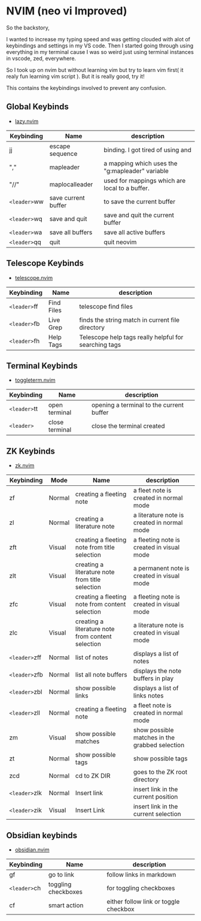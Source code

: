 # NVIM (neo vi Improved)

So the backstory, 

I wanted to increase my typing speed and was getting clouded with alot of keybindings and settings in my VS code.
Then I started going through using everything in my terminal cause I was so weird just using terminal instances in vscode, zed, everywhere.

So I took up on nvim but without learning vim but try to learn vim first( it realy fun learning vim script ).
But it is really good, try it!

This contains the keybindings involved to prevent any confusion.

## Global Keybinds
- [lazy.nvim](lua/plugins/nvim-telescope.lua)

| Keybinding | Name | description |
| ------------- | -------------- | -------------- |
|jj  | escape sequence | <ESC> binding. I got tired of using <ESC> and <C-c> |
| "," | mapleader | a mapping which uses the "g:mapleader" variable |
| "//" | maplocalleader | used for mappings which are local to a buffer. |
| `<leader>`ww | save current buffer | to save the current buffer |
| `<leader>`wq | save and quit | save and quit the current buffer |
| `<leader>`wa | save all buffers | save all active buffers |
| `<leader>`qq | quit | quit neovim  |


## Telescope Keybinds
- [telescope.nvim](lua/plugins/nvim-telescope.lua)

| Keybinding | Name | description |
| ------------- | -------------- | -------------- |
|`<leader>`ff  | Find Files | telescope find files|
| `<leader>`fb | Live Grep | finds the string match in current file directory |
| `<leader>`fh | Help Tags | Telescope help tags really helpful for searching tags |


## Terminal Keybinds
- [toggleterm.nvim](lua/plugins/toggleterm.lua)

| Keybinding | Name | description |
| ------------- | -------------- | -------------- |
|`<leader>`tt  | open terminal | opening a terminal to the current buffer |
| `<leader>`<Esc> | close terminal | close the terminal created|


## ZK Keybinds
- [zk.nvim](lua/plugins/zk.lua)

| Keybinding | Mode | Name | description |
| ------------- | -------------- | -------------- | -------------- |
|zf | Normal  | creating a fleeting note | a fleet note is created in normal mode|
|zl | Normal  | creating a literature note | a literature note is created in normal mode|
|zft | Visual  | creating a fleeting note from title selection | a fleeting note is created in visual mode|
|zlt | Visual  | creating a literature note from title selection | a permanent note is created in visual mode|
|zfc | Visual  | creating a fleeting note from content selection | a fleeting note is created in visual mode|
|zlc | Visual  | creating a literature note from content selection | a literature note is created in visual mode|
|`<leader>`zff | Normal  | list of notes | displays a list of notes |
|`<leader>`zfb | Normal  | list all note buffers | displays the note buffers in play |
|`<leader>`zbl | Normal  | show possible links | displays a list of links notes|
|`<leader>`zll | Normal  | creating a fleeting note | a fleet note is created in normal mode|
|zm | Visual  | show possible matches | show possible matches in the grabbed selection|
|zt | Normal  | show possible tags | show possible tags|
|zcd | Normal  | cd to ZK DIR | goes to the ZK root directory |
|`<leader>`zlk | Normal  | Insert link | insert link in the current position |
|`<leader>`zik | Visual  | Insert Link | insert link in the current selection|


## Obsidian keybinds
- [obsidian.nvim](lua/plugins/obsidian.lua)

| Keybinding | Name | description |
| ------------- | -------------- | -------------- |
| gf| go to link| follow links in markdown|
| `<leader>`ch | toggling checkboxes| for toggling checkboxes|
| cf| smart action | either follow link or toggle checkbox |


